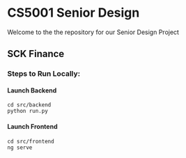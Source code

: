 # CS5001 Senior Design

Welcome to the the repository for our Senior Design Project

## SCK Finance

### Steps to Run Locally:

#### Launch Backend
```
cd src/backend
python run.py
```


#### Launch Frontend
```
cd src/frontend
ng serve
```


